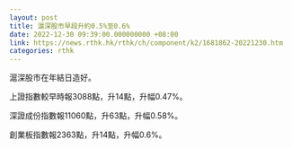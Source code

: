 ```yaml
---
layout: post
title: 滬深股市早段升約0.5%至0.6%
date: 2022-12-30 09:39:00.000000000 +08:00
link: https://news.rthk.hk/rthk/ch/component/k2/1681862-20221230.htm
categories: rthk
---
```


滬深股市在年結日造好。

上證指數較早時報3088點，升14點，升幅0.47%。

深證成份指數報11060點，升63點，升幅0.58%。

創業板指數報2363點，升14點，升幅0.6%。
